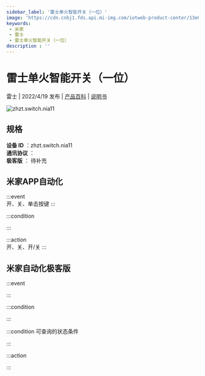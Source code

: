 ```yaml
---
sidebar_label: '雷士单火智能开关（一位）'
image: 'https://cdn.cnbj1.fds.api.mi-img.com/iotweb-product-center/13e03d179c31fbc6c0f67b7c075c6abc_1647398710530.png?GalaxyAccessKeyId=AKVGLQWBOVIRQ3XLEW&Expires=9223372036854775807&Signature=87AlN82BarZss/ZUIIcaZImroPc='
keywords: 
 - 米家
 - 雷士
 - 雷士单火智能开关（一位）
description : ''
---
```

# 雷士单火智能开关（一位）

雷士 | 2022/4/19 发布 | [产品百科](https://home.mi.com/webapp/content/baike/product/index.html?model=zhzt.switch.nia11/) | [说明书](https://home.mi.com/views/introduction.html?model=zhzt.switch.nia11&region=cn)

![zhzt.switch.nia11](https://cdn.cnbj1.fds.api.mi-img.com/iotweb-product-center/13e03d179c31fbc6c0f67b7c075c6abc_1647398710530.png?GalaxyAccessKeyId=AKVGLQWBOVIRQ3XLEW&Expires=9223372036854775807&Signature=87AlN82BarZss/ZUIIcaZImroPc=)

## 规格  
> 
**设备 ID** ：zhzt.switch.nia11  
**通讯协议** ：  
**极客版**  ： 待补充 


## 米家APP自动化  

:::event  
开、关、单击按键
:::

:::condition  

:::

:::action   
开、关、开/关
:::

## 米家自动化极客版  

:::event  

:::

:::condition  

:::

:::condition 可查询的状态条件  

:::

:::action  

:::

        
